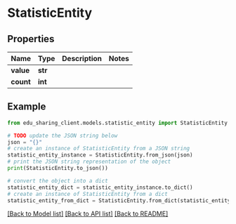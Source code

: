# StatisticEntity


## Properties

Name | Type | Description | Notes
------------ | ------------- | ------------- | -------------
**value** | **str** |  | 
**count** | **int** |  | 

## Example

```python
from edu_sharing_client.models.statistic_entity import StatisticEntity

# TODO update the JSON string below
json = "{}"
# create an instance of StatisticEntity from a JSON string
statistic_entity_instance = StatisticEntity.from_json(json)
# print the JSON string representation of the object
print(StatisticEntity.to_json())

# convert the object into a dict
statistic_entity_dict = statistic_entity_instance.to_dict()
# create an instance of StatisticEntity from a dict
statistic_entity_from_dict = StatisticEntity.from_dict(statistic_entity_dict)
```
[[Back to Model list]](../README.md#documentation-for-models) [[Back to API list]](../README.md#documentation-for-api-endpoints) [[Back to README]](../README.md)


